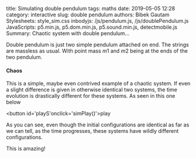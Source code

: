 title: Simulating double pendulum
tags: maths
date: 2019-05-05 12:28
category: interactive
slug: double pendulum
authors: Bibek Gautam
Stylesheets: style_sim.css
inbodyjs: /js/pendulum.js, /js/doublePendulum.js
JavaScripts: p5.min.js, p5.dom.min.js, p5.sound.min.js, detectmobile.js
Summary: Chaotic system with double pendulum...

Double pendulum is just two simple pendulum attached on end. The strings are massless as usual. With
point mass $m1$ and $m2$ being at the ends of the two pendulum.
<div id='trailer' class='sketchContainer'></div>

#### Chaos
This is a simple, maybe even contrived example of a chaotic system. If even a slight difference is
given in otherwise identical two systems, the time evolution is drastically different for these
systems. As seen in this one below  

<span id='slight_1' class='sketchContainer'></span> <span id='slight_2' class='sketchContainer'></span>

<button id='playS'onclick='simPlay()'>play</button>


As you can see, even though the initial configurations are identical as far as we can tell, as the
time progresses, these systems have wildly different configurations.  

This is amazing!
